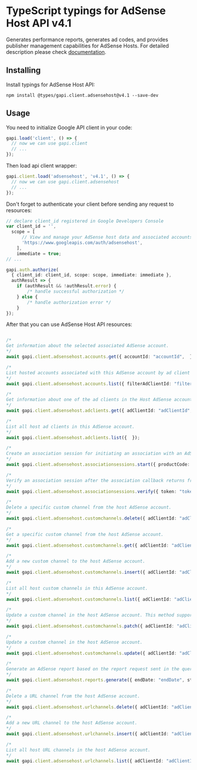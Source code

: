 # TypeScript typings for AdSense Host API v4.1

Generates performance reports, generates ad codes, and provides publisher management capabilities for AdSense Hosts.
For detailed description please check [documentation](https://developers.google.com/adsense/host/).

## Installing

Install typings for AdSense Host API:

```
npm install @types/gapi.client.adsensehost@v4.1 --save-dev
```

## Usage

You need to initialize Google API client in your code:

```typescript
gapi.load('client', () => {
  // now we can use gapi.client
  // ...
});
```

Then load api client wrapper:

```typescript
gapi.client.load('adsensehost', 'v4.1', () => {
  // now we can use gapi.client.adsensehost
  // ...
});
```

Don't forget to authenticate your client before sending any request to resources:

```typescript
// declare client_id registered in Google Developers Console
var client_id = '',
  scope = [ 
      // View and manage your AdSense host data and associated accounts
      'https://www.googleapis.com/auth/adsensehost',
    ],
    immediate = true;
// ...

gapi.auth.authorize(
  { client_id: client_id, scope: scope, immediate: immediate },
  authResult => {
    if (authResult && !authResult.error) {
        /* handle successful authorization */
    } else {
        /* handle authorization error */
    }
});
```

After that you can use AdSense Host API resources:

```typescript

/*
Get information about the selected associated AdSense account.
*/
await gapi.client.adsensehost.accounts.get({ accountId: "accountId",  });

/*
List hosted accounts associated with this AdSense account by ad client id.
*/
await gapi.client.adsensehost.accounts.list({ filterAdClientId: "filterAdClientId",  });

/*
Get information about one of the ad clients in the Host AdSense account.
*/
await gapi.client.adsensehost.adclients.get({ adClientId: "adClientId",  });

/*
List all host ad clients in this AdSense account.
*/
await gapi.client.adsensehost.adclients.list({  });

/*
Create an association session for initiating an association with an AdSense user.
*/
await gapi.client.adsensehost.associationsessions.start({ productCode: "productCode", websiteUrl: "websiteUrl",  });

/*
Verify an association session after the association callback returns from AdSense signup.
*/
await gapi.client.adsensehost.associationsessions.verify({ token: "token",  });

/*
Delete a specific custom channel from the host AdSense account.
*/
await gapi.client.adsensehost.customchannels.delete({ adClientId: "adClientId", customChannelId: "customChannelId",  });

/*
Get a specific custom channel from the host AdSense account.
*/
await gapi.client.adsensehost.customchannels.get({ adClientId: "adClientId", customChannelId: "customChannelId",  });

/*
Add a new custom channel to the host AdSense account.
*/
await gapi.client.adsensehost.customchannels.insert({ adClientId: "adClientId",  });

/*
List all host custom channels in this AdSense account.
*/
await gapi.client.adsensehost.customchannels.list({ adClientId: "adClientId",  });

/*
Update a custom channel in the host AdSense account. This method supports patch semantics.
*/
await gapi.client.adsensehost.customchannels.patch({ adClientId: "adClientId", customChannelId: "customChannelId",  });

/*
Update a custom channel in the host AdSense account.
*/
await gapi.client.adsensehost.customchannels.update({ adClientId: "adClientId",  });

/*
Generate an AdSense report based on the report request sent in the query parameters. Returns the result as JSON; to retrieve output in CSV format specify "alt=csv" as a query parameter.
*/
await gapi.client.adsensehost.reports.generate({ endDate: "endDate", startDate: "startDate",  });

/*
Delete a URL channel from the host AdSense account.
*/
await gapi.client.adsensehost.urlchannels.delete({ adClientId: "adClientId", urlChannelId: "urlChannelId",  });

/*
Add a new URL channel to the host AdSense account.
*/
await gapi.client.adsensehost.urlchannels.insert({ adClientId: "adClientId",  });

/*
List all host URL channels in the host AdSense account.
*/
await gapi.client.adsensehost.urlchannels.list({ adClientId: "adClientId",  });
```
